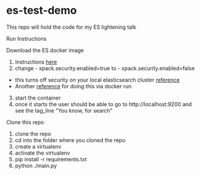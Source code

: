 # es-test-demo
This repo will hold the code for my ES lightening talk

Run Instructions

Download the ES docker image 
1. Instructions [here](https://www.elastic.co/guide/en/elasticsearch/reference/current/docker.html)
2. change       - xpack.security.enabled=true to       - xpack.security.enabled=false
  - this turns off security on your local elasticsearch cluster [reference](https://levelup.gitconnected.com/how-to-run-elasticsearch-8-on-docker-for-local-development-401fd3fff829)
  - Another [reference](https://discuss.elastic.co/t/how-do-i-disable-x-pack-security-on-the-elasticsearch-5-2-2-docker-image/78183/3) for doing this via docker run
3. start the container
4. once it starts the user should be able to go to http://localhost:9200 and see the tag_line "You know, for search"

Clone this repo
1. clone the repo
2. cd into the folder where you cloned the repo
3. create a virtualenv
4. activate the virtualenv
5. pip install -r requirements.txt
6. python ./main.py
